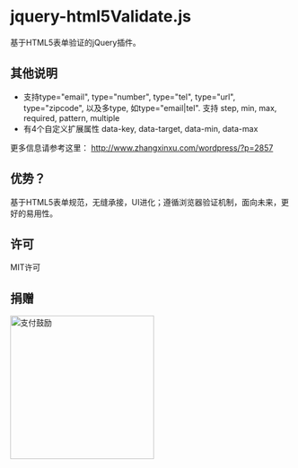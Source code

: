 jquery-html5Validate.js 
=============
基于HTML5表单验证的jQuery插件。

其他说明
------------------
* 支持type="email", type="number", type="tel", type="url", type="zipcode", 以及多type, 如type="email|tel". 支持 step, min, max, required, pattern, multiple
* 有4个自定义扩展属性 data-key, data-target, data-min, data-max

更多信息请参考这里： http://www.zhangxinxu.com/wordpress/?p=2857  

优势？
------------------
基于HTML5表单规范，无缝承接，UI进化；遵循浏览器验证机制，面向未来，更好的易用性。

许可
-------------------
MIT许可

捐赠
------------------
<img src="http://www.zhangxinxu.com/alipay.png" width="256" height="256" alt="支付鼓励">

